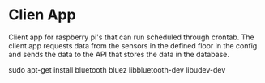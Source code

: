 # Clien App

Client app for raspberry pi's that can run scheduled through crontab. The client app requests data from the sensors in the defined floor in the config and sends the data to the API that stores the data in the database.

sudo apt-get install bluetooth bluez libbluetooth-dev libudev-dev
